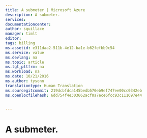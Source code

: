 ```yaml
---
title: A submeter | Microsoft Azure
description: A submeter.
services: 
documentationcenter: 
author: squillace
manager: timlt
editor: 
tags: billing
ms.assetid: e311daa2-511b-4e12-ba1e-b62fefbb9c54
ms.service: value
ms.devlang: na
ms.topic: article
ms.tgt_pltfrm: na
ms.workload: na
ms.date: 10/21/2016
ms.author: tysonn
translationtype: Human Translation
ms.sourcegitcommit: 219dcbfdca145bedb570eb9ef747ee00cc0342eb
ms.openlocfilehash: 6dd754f4e303662acf0a7ece6fcc93c111697e44


---
```

# <a name="to-be-submitted"></a>A submeter.



<!--HONumber=Nov16_HO2-->


